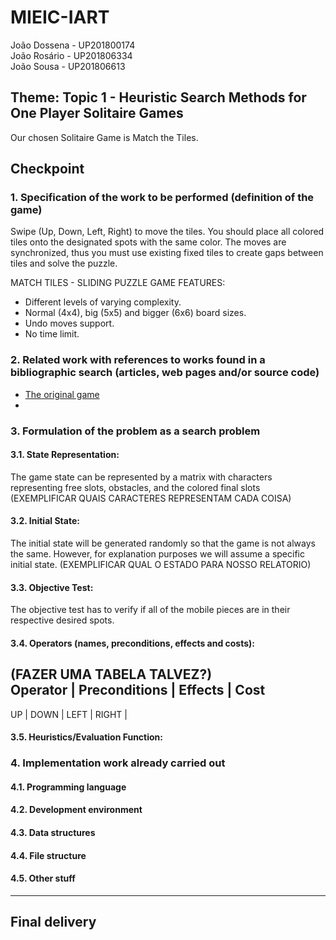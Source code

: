 # MIEIC-IART

João Dossena - UP201800174  
João Rosário - UP201806334  
João Sousa - UP201806613 

## Theme: Topic 1 - Heuristic Search Methods for One Player Solitaire Games
Our chosen Solitaire Game is Match the Tiles. 

## Checkpoint
### 1. Specification of the work to be performed (definition of the game)
Swipe (Up, Down, Left, Right) to move the tiles. You should place all colored tiles onto the designated spots with the same color. The moves are synchronized, thus you must use existing fixed tiles to create gaps between tiles and solve the puzzle.

MATCH TILES - SLIDING PUZZLE GAME FEATURES:
-  Different levels of varying complexity.
-  Normal (4x4), big (5x5) and bigger (6x6) board sizes.
-  Undo moves support.
-  No time limit.

### 2. Related work with references to works found in a bibliographic search (articles, web pages and/or source code)
-  [The original game](https://play.google.com/store/apps/details?id=net.bohush.match.tiles.color.puzzle&hl=pt_PT&gl=US)
-  []()

### 3. Formulation of the problem as a search problem
#### 3.1. State Representation:
The game state can be represented by a matrix with characters representing free slots, obstacles, and the colored final slots (EXEMPLIFICAR QUAIS CARACTERES REPRESENTAM CADA COISA)
#### 3.2. Initial State:
The initial state will be generated randomly so that the game is not always the same. However, for explanation purposes we will assume a specific initial state. (EXEMPLIFICAR QUAL O ESTADO PARA NOSSO RELATORIO)
#### 3.3. Objective Test:
The objective test has to verify if all of the mobile pieces are in their respective desired spots.
#### 3.4. Operators (names, preconditions, effects and costs):
(FAZER UMA TABELA TALVEZ?)  
Operator | Preconditions | Effects | Cost
------
UP       |
DOWN     |
LEFT     |
RIGHT    |
#### 3.5. Heuristics/Evaluation Function:

### 4. Implementation work already carried out 
#### 4.1. Programming language

#### 4.2. Development environment

#### 4.3. Data structures

#### 4.4. File structure

#### 4.5. Other stuff

---
## Final delivery
